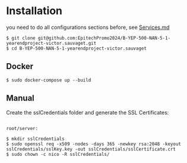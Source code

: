 # Installation

you need to do all configurations sections before, see [Services.md](SERVICES.md)


```shell
$ git clone git@github.com:EpitechPromo2024/B-YEP-500-NAN-5-1-yearendproject-victor.sauvaget.git
$ cd B-YEP-500-NAN-5-1-yearendproject-victor.sauvaget
```

## Docker

```shell
$ sudo docker-compose up --build
```

## Manual


Create the sslCredentials folder and generate the SSL Certificates:
```shell

root/server:

$ mkdir sslCredentials
$ sudo openssl req -x509 -nodes -days 365 -newkey rsa:2048 -keyout sslCredentials/sslKey.key -out sslCredentials/sslCertificate.crt
$ sudo chown -c nico -R sslCredentials/
```
